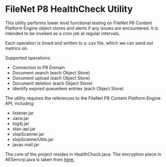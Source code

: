 # FileNet P8 HealthCheck Utility

This utility performs lower level functional testing on FileNet P8 Content Platform Engine object stores and alerts if any issues are encountered.  It is intended to be invoked as a cron job at regular intervals.

Each operation is timed and written to a .csv file, which we can send out metrics on.

Supported operations:
* Connection to P8 Domain
* Document search (each Object Store)
* Document upload (each Object Store)
* Document deletion (each Object Store)
* Identify expired queueitem entries (each Object Store)

The utility requires the references to the FileNet P8 Content Platform Engine API, including:

* listener.jar
* Jace.jar
* log4j.jar
* stax-api.jar
* xlxpScanner.jar
* xlxpScannerUtils.jar
* javax.mail.jar

The core of the project resides in HealthCheck.java.  The encryption piece in AESencrp.java is taken from [here.](http://www.code2learn.com/2011/06/encryption-and-decryption-of-data-using.html)

